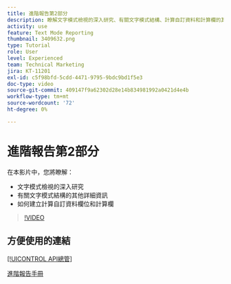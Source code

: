 ```yaml
---
title: 進階報告第2部分
description: 瞭解文字模式檢視的深入研究、有關文字模式結構、計算自訂資料和計算欄的其他詳細資訊。
activity: use
feature: Text Mode Reporting
thumbnail: 3409632.png
type: Tutorial
role: User
level: Experienced
team: Technical Marketing
jira: KT-11201
exl-id: c5f98bfd-5cdd-4471-9795-9bdc9bd1f5e3
doc-type: video
source-git-commit: 409147f9a62302d28e14b834981992a0421d4e4b
workflow-type: tm+mt
source-wordcount: '72'
ht-degree: 0%

---
```


# 進階報告第2部分

在本影片中，您將瞭解：

* 文字模式檢視的深入研究
* 有關文字模式結構的其他詳細資訊
* 如何建立計算自訂資料欄位和計算欄

>[!VIDEO](https://video.tv.adobe.com/v/3409634/?quality=12&learn=on)

## 方便使用的連結

[[!UICONTROL API總管]](https://developer.adobe.com/workfront/api-explorer/)

[進階報告手冊](/help/assets/advanced-reporting-manual.pdf)
